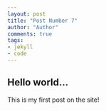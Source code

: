 ```yaml
--- 
layout: post
title: "Post Number 7"
author: "Author"
comments: true
tags:
- jekyll
- code
---
```


## Hello world...

This is my first post on the site!